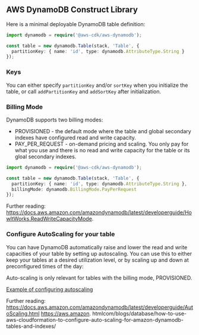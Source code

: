 ## AWS DynamoDB Construct Library

Here is a minimal deployable DynamoDB table definition:

```ts
import dynamodb = require('@aws-cdk/aws-dynamodb');

const table = new dynamodb.Table(stack, 'Table', {
  partitionKey: { name: 'id', type: dynamodb.AttributeType.String }
});
```

### Keys

You can either specify `partitionKey` and/or `sortKey` when you initialize the
table, or call `addPartitionKey` and `addSortKey` after initialization.

### Billing Mode

DynamoDB supports two billing modes:
* PROVISIONED - the default mode where the table and global secondary indexes have configured read and write capacity.
* PAY_PER_REQUEST - on-demand pricing and scaling. You only pay for what you use and there is no read and write capacity for the table or its gloal secondary indexes.

```ts
import dynamodb = require('@aws-cdk/aws-dynamodb');

const table = new dynamodb.Table(stack, 'Table', {
  partitionKey: { name: 'id', type: dynamodb.AttributeType.String },
  billingMode: dynamodb.BillingMode.PayPerRequest
});
```

Further reading:
https://docs.aws.amazon.com/amazondynamodb/latest/developerguide/HowItWorks.ReadWriteCapacityMode.

### Configure AutoScaling for your table

You can have DynamoDB automatically raise and lower the read and write capacities
of your table by setting up autoscaling. You can use this to either keep your
tables at a desired utilization level, or by scaling up and down at preconfigured
times of the day:

Auto-scaling is only relevant for tables with the billing mode, PROVISIONED.

[Example of configuring autoscaling](test/integ.autoscaling.lit.ts)

Further reading:
https://docs.aws.amazon.com/amazondynamodb/latest/developerguide/AutoScaling.html
https://aws.amazon.
htmlcom/blogs/database/how-to-use-aws-cloudformation-to-configure-auto-scaling-for-amazon-dynamodb-tables-and-indexes/

